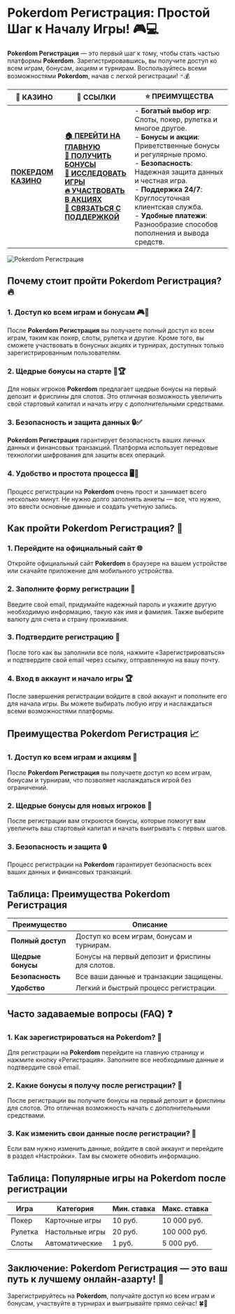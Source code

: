 # **Pokerdom Регистрация: Простой Шаг к Началу Игры!** 🎮💻

**Pokerdom Регистрация** — это первый шаг к тому, чтобы стать частью платформы **Pokerdom**. Зарегистрировавшись, вы получите доступ ко всем играм, бонусам, акциям и турнирам. Воспользуйтесь всеми возможностями **Pokerdom**, начав с легкой регистрации! 🃏💰

| 🎰 **КАЗИНО**                             | 🔗 **ССЫЛКИ**                                                                                                                                                                                                 | ⭐ **ПРЕИМУЩЕСТВА**                                                                                     |
|-------------------------------------------|---------------------------------------------------------------------------------------------------------------------------------------------------------------------------------------------------------------|--------------------------------------------------------------------------------------------------------|
| **[ПОКЕРДОМ КАЗИНО](https://brandplay.link/4k77v2yx)** | **[🏠 ПЕРЕЙТИ НА ГЛАВНУЮ](https://brandplay.link/4k77v2yx)** <br> **[🎁 ПОЛУЧИТЬ БОНУСЫ](https://brandplay.link/4k77v2yx)** <br> **[🎲 ИССЛЕДОВАТЬ ИГРЫ](https://brandplay.link/4k77v2yx)** <br> **[🔥 УЧАСТВОВАТЬ В АКЦИЯХ](https://brandplay.link/4k77v2yx)** <br> **[💬 СВЯЗАТЬСЯ С ПОДДЕРЖКОЙ](https://brandplay.link/4k77v2yx)** | - **Богатый выбор игр**: Слоты, покер, рулетка и многое другое.<br>- **Бонусы и акции**: Приветственные бонусы и регулярные промо.<br>- **Безопасность**: Надежная защита данных и честная игра.<br>- **Поддержка 24/7**: Круглосуточная клиентская служба.<br>- **Удобные платежи**: Разнообразие способов пополнения и вывода средств. |

![Pokerdom Регистрация](https://sun9-78.userapi.com/impf/c847217/v847217583/ffb95/Q1_QHrnE5fw.jpg?size=1280x439&quality=96&sign=eaada05ad781ebcf409d1ae76d53df79&type=album)

## Почему стоит пройти **Pokerdom Регистрация**? 🔥

### 1. **Доступ ко всем играм и бонусам** 🎮💸

После **Pokerdom Регистрация** вы получаете полный доступ ко всем играм, таким как покер, слоты, рулетка и другие. Кроме того, вы сможете участвовать в бонусных акциях и турнирах, доступных только зарегистрированным пользователям.

### 2. **Щедрые бонусы на старте** 🎁🏆

Для новых игроков **Pokerdom** предлагает щедрые бонусы на первый депозит и фриспины для слотов. Это отличная возможность увеличить свой стартовый капитал и начать игру с дополнительными средствами.

### 3. **Безопасность и защита данных** 🔒✅

**Pokerdom Регистрация** гарантирует безопасность ваших личных данных и финансовых транзакций. Платформа использует передовые технологии шифрования для защиты всех операций.

### 4. **Удобство и простота процесса** 🖥️📱

Процесс регистрации на **Pokerdom** очень прост и занимает всего несколько минут. Не нужно долго заполнять анкеты — все, что нужно, это ввести основные данные и создать учетную запись.

## Как пройти **Pokerdom Регистрация**? 🏁

### 1. **Перейдите на официальный сайт** 🌐

Откройте официальный сайт **Pokerdom** в браузере на вашем устройстве или скачайте приложение для мобильного устройства.

### 2. **Заполните форму регистрации** 📝

Введите свой email, придумайте надежный пароль и укажите другую необходимую информацию, такую как имя и фамилия. Также выберите валюту для счета и страну проживания.

### 3. **Подтвердите регистрацию** 📧

После того как вы заполнили все поля, нажмите «Зарегистрироваться» и подтвердите свой email через ссылку, отправленную на вашу почту.

### 4. **Вход в аккаунт и начало игры** 🏆

После завершения регистрации войдите в свой аккаунт и пополните его для начала игры. Вы можете выбирать любую игру и наслаждаться всеми возможностями платформы.

## Преимущества **Pokerdom Регистрация** 📈

### 1. **Доступ ко всем играм и акциям** 🎰

После **Pokerdom Регистрация** вы получаете доступ ко всем играм, бонусам и турнирам, что позволяет наслаждаться игрой без ограничений.

### 2. **Щедрые бонусы для новых игроков** 🎁

После регистрации вам откроются бонусы, которые помогут вам увеличить ваш стартовый капитал и начать выигрывать с первых шагов.

### 3. **Безопасность и защита** 🔒

Процесс регистрации на **Pokerdom** гарантирует безопасность всех ваших данных и финансовых транзакций.

## Таблица: Преимущества **Pokerdom Регистрация**

| Преимущество               | Описание                                       |
|----------------------------|------------------------------------------------|
| **Полный доступ**          | Доступ ко всем играм, бонусам и турнирам.      |
| **Щедрые бонусы**          | Бонусы на первый депозит и фриспины для слотов.|
| **Безопасность**           | Все ваши данные и транзакции защищены.        |
| **Удобство**               | Легкий и быстрый процесс регистрации.          |

## Часто задаваемые вопросы (FAQ) ❓

### **1. Как зарегистрироваться на **Pokerdom**?** 📝

Для регистрации на **Pokerdom** перейдите на главную страницу и нажмите кнопку «Регистрация». Заполните все необходимые данные и подтвердите свой email.

### **2. Какие бонусы я получу после регистрации?** 🎁

После регистрации вы получите бонусы на первый депозит и фриспины для слотов. Это отличная возможность начать с дополнительными средствами.

### **3. Как изменить свои данные после регистрации?** 🔧

Если вам нужно изменить данные, войдите в свой аккаунт и перейдите в раздел «Настройки». Там вы сможете обновить информацию.

## Таблица: Популярные игры на **Pokerdom** после регистрации

| Игра                | Категория        | Мин. ставка | Макс. ставка |
|---------------------|------------------|-------------|--------------|
| Покер               | Карточные игры   | 10 руб.     | 10 000 руб.  |
| Рулетка             | Настольные игры  | 20 руб.     | 100 000 руб. |
| Слоты               | Автоматические   | 1 руб.      | 5 000 руб.   |

## Заключение: **Pokerdom Регистрация** — это ваш путь к лучшему онлайн-азарту! 🎉

Зарегистрируйтесь на **Pokerdom**, получайте доступ ко всем играм и бонусам, участвуйте в турнирах и выигрывайте прямо сейчас! 🍀🎰

